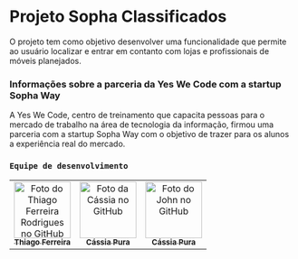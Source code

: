 # Projeto Sopha Classificados 

O projeto tem como objetivo desenvolver uma funcionalidade que permite ao usuário localizar e entrar em contanto com lojas e profissionais de móveis planejados. 

### Informações sobre a parceria da Yes We Code com a startup Sopha Way
A Yes We Code, centro de treinamento que capacita pessoas para o mercado de trabalho na área de tecnologia da informação, firmou uma parceria com a startup Sopha Way com o objetivo de trazer para os alunos a experiência real do mercado. 

### `Equipe de desenvolvimento`
<table>
  <tr>
    <td align="center">
      <a href="https://github.com/thfrod">
        <img src="https://avatars.githubusercontent.com/u/63413719" width="100px;" alt="Foto do Thiago Ferreira Rodrigues no GitHub"/><br>
        <sub>
          <b>Thiago Ferreira</b>
        </sub>
      </a>
    </td>
    <td align="center">
      <a href="https://github.com/cassiapura">
        <img src="https://avatars.githubusercontent.com/u/85297506" width="100px;" alt="Foto da Cássia no GitHub"/><br>
        <sub>
          <b>Cássia Pura</b>
        </sub>
      </a><br>
    </td>
    <td align="center">
      <a href="https://github.com/jhovic">
        <img src="https://avatars.githubusercontent.com/u/60910540" width="100px;" alt="Foto do John no GitHub"/><br>
        <sub>
          <b>Cássia Pura</b>
        </sub>
      </a><br>
    </td>

  <tr/>
<table/>
